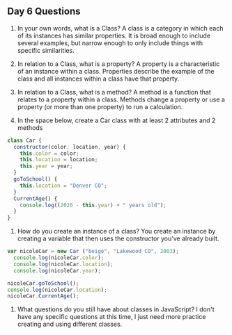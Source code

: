 ## Day 6 Questions

1. In your own words, what is a Class?
A class is a category in which each of its instances has similar properties. It is broad enough to include several examples, but narrow enough to only include things with specific similarities.

1. In relation to a Class, what is a property?
A property is a characteristic of an instance within a class. Properties describe the example of the class and all instances within a class have that property.

1. In relation to a Class, what is a method?
A method is a function that relates to a property within a class. Methods change a property or use a property (or more than one property) to run a calculation.

1. In the space below, create a Car class with at least 2 attributes and 2 methods
```JavaScript
class Car {
  constructor(color, location, year) {
    this.color = color;
    this.location = location;
    this.year = year;
  }
  goToSchool() {
    this.location = "Denver CO";
  }
  CurrentAge() {
    console.log((2020 - this.year) + " years old");
  }
}
```

1. How do you create an instance of a class?
You create an instance by creating a variable that then uses the constructor you've already built.
```Javascript
var nicoleCar = new Car ("beige", "Lakewood CO", 2003);
  console.log(nicoleCar.color);
  console.log(nicoleCar.location);
  console.log(nicoleCar.year);

nicoleCar.goToSchool();
console.log(nicoleCar.location);
nicoleCar.CurrentAge();
```

1. What questions do you still have about classes in JavaScript?
I don't have any specific questions at this time, I just need more practice creating and using different classes.
